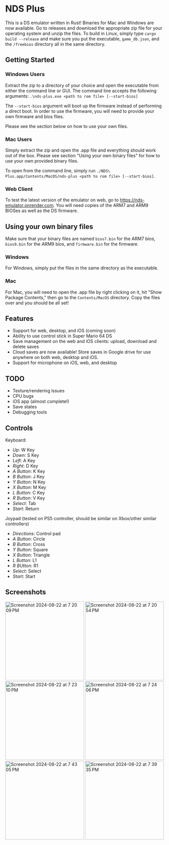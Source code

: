 # NDS Plus

This is a DS emulator written in Rust! Binaries for Mac and Windows are now available. Go to releases and download the appropriate zip file for your operating system and unzip the files. To build in Linux, simply type `cargo build --release` and make sure you put the executable, `game_db.json`, and the `/freebios` directory all in the same directory.

## Getting Started

### Windows Users

Extract the zip to a directory of your choice and open the executable from either the command line or GUI. The command line accepts the following arguments: `.\nds-plus.exe <path to rom file> [--start-bios]`

The `--start-bios` argument will boot up the firmware instead of performing a direct boot. In order to use the firmware, you will need to provide your own firmware and bios files.

Please see the section below on how to use your own files.

### Mac Users

Simply extract the zip and open the .app file and everything should work out of the box. Please see section "Using your own binary files" for how to use your own provided binary files.

To open from the command line, simply run `./NDS\ Plus.app/Contents/MacOS/nds-plus <path to rom file> [--start-bios]`.

### Web Client

To test the latest version of the emulator on web, go to https://nds-emulator.onrender.com. You will need copies of the ARM7 and ARM9 BIOSes as well as the DS firmware.

## Using your own binary files

Make sure that your binary files are named `bios7.bin` for the ARM7 bios, `bios9.bin` for the ARM9 bios, and `firmware.bin` for the firmware. 

### Windows 

For Windows, simply put the files in the same directory as the executable.

### Mac

For Mac, you will need to open the .app file by right clicking on it, hit "Show Package Contents," then go to the `Contents/MacOS` directory. Copy the files over and you should be all set!

## Features

- Support for web, desktop, and iOS (coming soon)
- Ability to use control stick in Super Mario 64 DS
- Save management on the web and iOS clients: upload, download and delete saves
- Cloud saves are now available! Store saves in Google drive for use anywhere on both web, desktop and iOS.
- Support for microphone on iOS, web, and desktop

## TODO

- Texture/rendering issues
- CPU bugs
- iOS app (almost complete!)
- Save states
- Debugging tools

## Controls

Keyboard:

- *Up*: W Key
- *Down*: S Key
- *Left*: A Key
- *Right*: D Key
- *A Button*: K Key
- *B Button*: J Key
- *Y Button*: N Key
- *X Button*: M Key
- *L Button*: C Key
- *R Button*: V Key
- *Select*: Tab
- *Start*: Return

Joypad (tested on PS5 controller, should be similar on Xbox/other similar controllers)

- *Directions*: Control pad
- *A Button*: Circle
- *B Button*: Cross
- *Y Button*: Square
- *X Button*: Triangle
- *L Button*: L1
- *R BUtton*: R1
- *Select*: Select
- *Start*: Start

## Screenshots

<img width="250" alt="Screenshot 2024-08-22 at 7 20 09 PM" src="https://github.com/user-attachments/assets/aee2e327-b552-4648-99fd-98be39994914">
<img width="250" alt="Screenshot 2024-08-22 at 7 20 54 PM" src="https://github.com/user-attachments/assets/8c2875df-d052-4d08-b1de-dd4126a1412e">
<img width="250" alt="Screenshot 2024-08-22 at 7 23 10 PM" src="https://github.com/user-attachments/assets/a5d50262-2383-4c5f-97a3-b46531fcfd9a">
<img width="250" alt="Screenshot 2024-08-22 at 7 24 06 PM" src="https://github.com/user-attachments/assets/db0f3eb3-02fd-46d3-b491-f22c575ab077">
<img width="250" alt="Screenshot 2024-08-22 at 7 43 05 PM" src="https://github.com/user-attachments/assets/1d41de7b-1089-4daa-943e-e5d79b6f9c6e">
<img width="250" alt="Screenshot 2024-08-22 at 7 39 35 PM" src="https://github.com/user-attachments/assets/43fb5b61-2037-4915-9cc6-5dfeacb3a62d">



